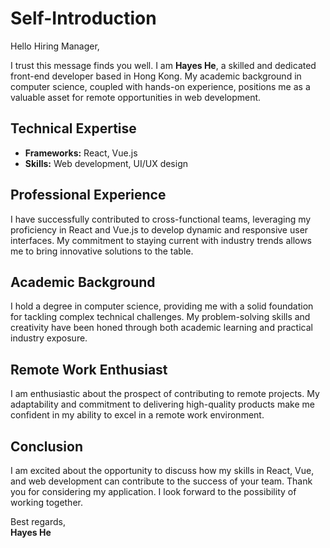 # Self-Introduction

Hello Hiring Manager,

I trust this message finds you well. I am **Hayes He**, a skilled and dedicated front-end developer based in Hong Kong. My academic background in computer science, coupled with hands-on experience, positions me as a valuable asset for remote opportunities in web development.

## Technical Expertise

- **Frameworks:** React, Vue.js
- **Skills:** Web development, UI/UX design

## Professional Experience

I have successfully contributed to cross-functional teams, leveraging my proficiency in React and Vue.js to develop dynamic and responsive user interfaces. My commitment to staying current with industry trends allows me to bring innovative solutions to the table.

## Academic Background

I hold a degree in computer science, providing me with a solid foundation for tackling complex technical challenges. My problem-solving skills and creativity have been honed through both academic learning and practical industry exposure.

## Remote Work Enthusiast

I am enthusiastic about the prospect of contributing to remote projects. My adaptability and commitment to delivering high-quality products make me confident in my ability to excel in a remote work environment.

## Conclusion

I am excited about the opportunity to discuss how my skills in React, Vue, and web development can contribute to the success of your team. Thank you for considering my application. I look forward to the possibility of working together.

Best regards,  
**Hayes He**

